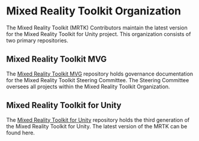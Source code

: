 # Mixed Reality Toolkit Organization

The Mixed Reality Toolkit (MRTK) Contributors maintain the latest version for the Mixed Reality Toolkit for Unity project. 
This organization consists of two primary repositories.

## Mixed Reality Toolkit MVG

The [Mixed Reality Toolkit MVG](https://github.com/MixedRealityToolkit/MixedRealityToolkit-MVG) repository holds 
governance documentation for the Mixed Reality Toolkit Steering Committee. The Steering Committee oversees all 
projects within the Mixed Reality Toolkit Organization.

## Mixed Reality Toolkit for Unity

The [Mixed Reality Toolkit for Unity](https://github.com/MixedRealityToolkit/MixedRealityToolkit-Unity) repository 
holds the third generation of the Mixed Reality Toolkit for Unity. The latest version of the MRTK can be found here.
